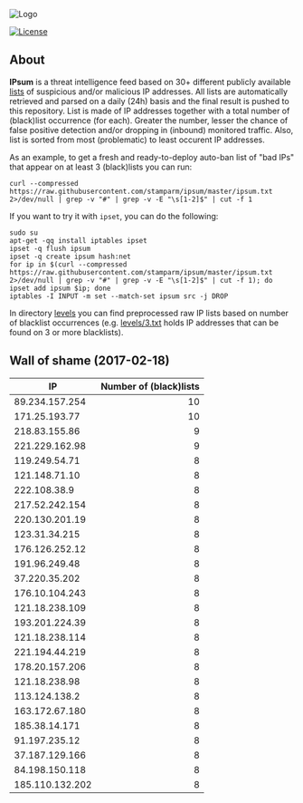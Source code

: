 ![Logo](logo.png)

[![License](https://img.shields.io/badge/license-Public_domain-red.svg)](https://wiki.creativecommons.org/wiki/Public_domain)

About
----

**IPsum** is a threat intelligence feed based on 30+ different publicly available [lists](https://github.com/stamparm/maltrail) of suspicious and/or malicious IP addresses. All lists are automatically retrieved and parsed on a daily (24h) basis and the final result is pushed to this repository. List is made of IP addresses together with a total number of (black)list occurrence (for each). Greater the number, lesser the chance of false positive detection and/or dropping in (inbound) monitored traffic. Also, list is sorted from most (problematic) to least occurent IP addresses.

As an example, to get a fresh and ready-to-deploy auto-ban list of "bad IPs" that appear on at least 3 (black)lists you can run:

```
curl --compressed https://raw.githubusercontent.com/stamparm/ipsum/master/ipsum.txt 2>/dev/null | grep -v "#" | grep -v -E "\s[1-2]$" | cut -f 1
```

If you want to try it with `ipset`, you can do the following:

```
sudo su
apt-get -qq install iptables ipset
ipset -q flush ipsum
ipset -q create ipsum hash:net
for ip in $(curl --compressed https://raw.githubusercontent.com/stamparm/ipsum/master/ipsum.txt 2>/dev/null | grep -v "#" | grep -v -E "\s[1-2]$" | cut -f 1); do ipset add ipsum $ip; done
iptables -I INPUT -m set --match-set ipsum src -j DROP
```

In directory [levels](levels) you can find preprocessed raw IP lists based on number of blacklist occurrences (e.g. [levels/3.txt](levels/3.txt) holds IP addresses that can be found on 3 or more blacklists).

Wall of shame (2017-02-18)
----

|IP|Number of (black)lists|
|---|--:|
89.234.157.254|10
171.25.193.77|10
218.83.155.86|9
221.229.162.98|9
119.249.54.71|8
121.148.71.10|8
222.108.38.9|8
217.52.242.154|8
220.130.201.19|8
123.31.34.215|8
176.126.252.12|8
191.96.249.48|8
37.220.35.202|8
176.10.104.243|8
121.18.238.109|8
193.201.224.39|8
121.18.238.114|8
221.194.44.219|8
178.20.157.206|8
121.18.238.98|8
113.124.138.2|8
163.172.67.180|8
185.38.14.171|8
91.197.235.12|8
37.187.129.166|8
84.198.150.118|8
185.110.132.202|8
